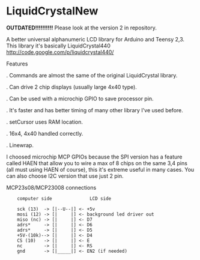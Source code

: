 LiquidCrystalNew
================

<b> OUTDATED!!!!!!!!!!</b> Please look at the version 2 in repository.


A better universal alphanumeric LCD library for Arduino and Teensy 2,3.
This library it's basically LiquidCrystal440 http://code.google.com/p/liquidcrystal440/

Features

. Commands are almost the same of the original LiquidCrystal library.

. Can drive 2 chip displays (usually large 4x40 type).

. Can be used with a microchip GPIO to save processor pin.

. It's faster and has better timing of many other library I've used before.

. setCursor uses RAM location.

. 16x4, 4x40 handled correctly.

. Linewrap.


I choosed microchip MCP GPIOs because the SPI version has a feature called HAEN that 
allow you to wire a max of 8 chips on the same 3,4 pins (all must using HAEN of course),
this it's extreme useful in many cases. You can also choose I2C version that use just 2 pin.

MCP23s08/MCP23008 connections

        computer side              LCD side
                           
        sck (13)  -> [|--U--|] <- +5v
        mosi (12) -> [|     |] <- background led driver out
        miso (nc) -> [|     |] <- D7
        adrs*     -> [|     |] <- D6
        adrs*     -> [|     |] <- D5
        +5V-(10k)--> [|     |] <- D4
        CS (10)   -> [|     |] <- E
        nc        -> [|     |] <- RS
        gnd       -> [|_____|] <- EN2 (if needed)
